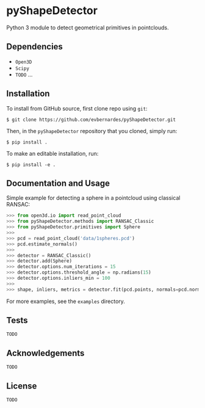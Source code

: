 # pyShapeDetector

Python 3 module to detect geometrical primitives in pointclouds.

## Dependencies

- `Open3D`
- `Scipy`
- `TODO` ...

## Installation

To install from GitHub source, first clone repo using `git`:

    $ git clone https://github.com/evbernardes/pyShapeDetector.git

Then, in the `pyShapeDetector` repository that you cloned, simply run:

    $ pip install .

To make an editable installation, run:

    $ pip install -e .

## Documentation and Usage

Simple example for detecting a sphere in a pointcloud using classical RANSAC:

``` python
>>> from open3d.io import read_point_cloud
>>> from pyShapeDetector.methods import RANSAC_Classic
>>> from pyShapeDetector.primitives import Sphere
>>>
>>> pcd = read_point_cloud('data/1spheres.pcd')
>>> pcd.estimate_normals()
>>>
>>> detector = RANSAC_Classic()
>>> detector.add(Sphere)
>>> detector.options.num_iterations = 15
>>> detector.options.threshold_angle = np.radians(15)
>>> detector.options.inliers_min = 100
>>>
>>> shape, inliers, metrics = detector.fit(pcd.points, normals=pcd.normals, debug=True)
```

For more examples, see the `examples` directory.

## Tests

`TODO`

## Acknowledgements

`TODO`

## License

`TODO`


